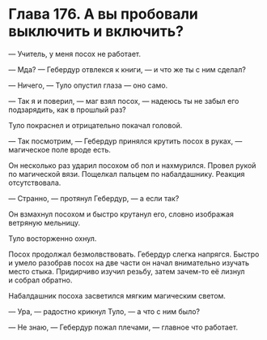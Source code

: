 # Глава 176. А вы пробовали выключить и включить?

— Учитель, у меня посох не работает.

— Мда? — Гебердур отвлекся к книги, — и что же ты с ним сделал?

— Ничего, — Туло опустил глаза — оно само.

— Так я и поверил, — маг взял посох, — надеюсь ты не забыл его подзарядить, как в прошлый раз?

Туло покраснел и отрицательно покачал головой.

— Так посмотрим, — Гебердур принялся крутить посох в руках, — магическое поле вроде есть.

Он несколько раз ударил посохом об пол и нахмурился. Провел рукой по магической вязи. Пощелкал пальцем по набалдашнику. Реакция отсутствовала.

— Странно, — протянул Гебердур, — а если так?

Он взмахнул посохом и быстро крутанул его, словно изображая ветряную мельницу.

Туло восторженно охнул.

Посох продолжал безмолвствовать. Гебердур слегка напрягся. Быстро и умело разобрав посох на две части он начал внимательно изучать место стыка. Придирчиво изучил резьбу, затем зачем-то её лизнул и собрал обратно.

Набалдашник посоха засветился мягким магическим светом.

— Ура, — радостно крикнул Туло, — а что с ним было?

— Не знаю, — Гебердур пожал плечами, — главное что работает.

